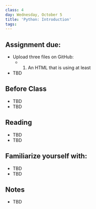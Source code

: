 ```yaml
---
class: 4
day: Wednesday, October 5
title: 'Python: Introduction'
tags: 
---
```


## Assignment due: 
- Upload three files on GitHub:
    - 1. An HTML that is using at least 
- TBD 

## Before Class 
- TBD 
- TBD 

## Reading 
- TBD 
- TBD 

## Familiarize yourself with: 
- TBD 
- TBD 

## Notes 
- TBD